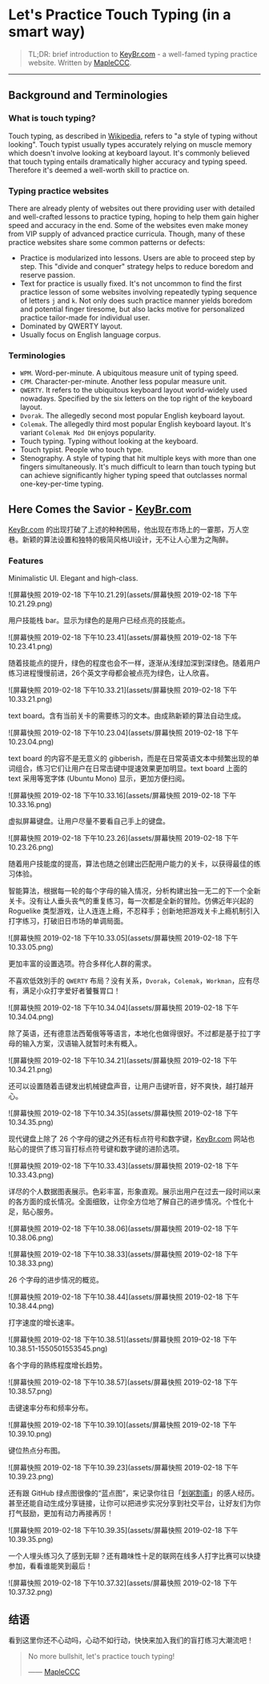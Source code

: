 
# Let's Practice Touch Typing (in a smart way)

> TL;DR: brief introduction to [KeyBr.com](keybr.com) - a well-famed typing practice website. Written by [MapleCCC](https://mapleccc.github.io).

---

## Background and Terminologies

### What is touch typing?

Touch typing, as described in [Wikipedia](https://en.wikipedia.org/wiki/Touch_typing), refers to "a style of typing without looking". Touch typist usually types accurately relying on muscle memory which doesn't involve looking at keyboard layout. It's commonly believed that touch typing entails dramatically higher accuracy and typing speed. Therefore it's deemed a well-worth skill to practice on.

### Typing practice websites

There are already plenty of websites out there providing user with detailed and well-crafted lessons to practice typing, hoping to help them gain higher speed and accuracy in the end. Some of the websites even make money from VIP supply of advanced practice curricula. Though, many of these practice websites share some common patterns or defects:

- Practice is modularized into lessons. Users are able to proceed step by step. This "divide and conquer" strategy helps to reduce boredom and reserve passion.
- Text for practice is usually fixed. It's not uncommon to find the first practice lesson of some websites involving repeatedly typing sequence of letters `j` and `k`. Not only does such practice manner yields boredom and potential finger tiresome, but also lacks motive for personalized practice tailor-made for individual user.
- Dominated by QWERTY layout.
- Usually focus on English language corpus.

### Terminologies

- `WPM`. Word-per-minute. A ubiquitous measure unit of typing speed.
- `CPM`. Character-per-minute. Another less popular measure unit.
- `QWERTY`. It refers to the ubiquitous keyboard layout world-widely used nowadays. Specified by the six letters on the top right of the keyboard layout.
- `Dvorak`. The allegedly second most popular English keyboard layout.
- `Colemak`. The allegedly third most popular English keyboard layout. It's variant `Colemak Mod DH` enjoys popularity.
- Touch typing. Typing without looking at the keyboard.
- Touch typist. People who touch type.
- Stenography. A style of typing that hit multiple keys with more than one fingers simultaneously. It's much difficult to learn than touch typing but can achieve significantly higher typing speed that outclasses normal one-key-per-time typing.

## Here Comes the Savior - [KeyBr.com](keybr.com)

[KeyBr.com](keybr.com) 的出现打破了上述的种种困局，他出现在市场上的一霎那，万人空巷。新颖的算法设置和独特的极简风格UI设计，无不让人心里为之陶醉。

### Features

Minimalistic UI. Elegant and high-class.

![屏幕快照 2019-02-18 下午10.21.29](assets/屏幕快照 2019-02-18 下午10.21.29.png)

用户技能栈 bar。显示为绿色的是用户已经点亮的技能点。

![屏幕快照 2019-02-18 下午10.23.41](assets/屏幕快照 2019-02-18 下午10.23.41.png)

随着技能点的提升，绿色的程度也会不一样，逐渐从浅绿加深到深绿色。随着用户练习进程慢慢前进，26个英文字母都会被点亮为绿色，让人欣喜。

![屏幕快照 2019-02-18 下午10.33.21](assets/屏幕快照 2019-02-18 下午10.33.21.png)

text board。含有当前关卡的需要练习的文本。由成熟新颖的算法自动生成。

![屏幕快照 2019-02-18 下午10.23.04](assets/屏幕快照 2019-02-18 下午10.23.04.png)

text board 的内容不是无意义的 gibberish，而是在日常英语文本中频繁出现的单词组合，练习它们让用户在日常击键中提速效果更加明显。text board 上面的 text 采用等宽字体 (Ubuntu Mono) 显示，更加方便扫阅。

![屏幕快照 2019-02-18 下午10.33.16](assets/屏幕快照 2019-02-18 下午10.33.16.png)

虚拟屏幕键盘。让用户尽量不要看自己手上的键盘。

![屏幕快照 2019-02-18 下午10.23.26](assets/屏幕快照 2019-02-18 下午10.23.26.png)

随着用户技能度的提高，算法也随之创建出匹配用户能力的关卡，以获得最佳的练习体验。

智能算法，根据每一轮的每个字母的输入情况，分析构建出独一无二的下一个全新关卡。没有让人垂头丧气的重复练习，每一次都是全新的冒险。仿佛近年兴起的 Roguelike 类型游戏，让人连连上瘾，不忍释手；创新地把游戏关卡上瘾机制引入打字练习，打破旧日市场的单调局面。

![屏幕快照 2019-02-18 下午10.33.05](assets/屏幕快照 2019-02-18 下午10.33.05.png)

更加丰富的设置选项。符合多样化人群的需求。

不喜欢低效別手的 `QWERTY` 布局？没有关系，`Dvorak`，`Colemak`，`Workman`，应有尽有，满足小众打字爱好者饕餮胃口！

![屏幕快照 2019-02-18 下午10.34.04](assets/屏幕快照 2019-02-18 下午10.34.04.png)

除了英语，还有德意法西葡俄等等语言，本地化也做得很好。不过都是基于拉丁字母的输入方案，汉语输入就暂时未有概入。

![屏幕快照 2019-02-18 下午10.34.21](assets/屏幕快照 2019-02-18 下午10.34.21.png)

还可以设置随着击键发出机械键盘声音，让用户击键听音，好不爽快，越打越开心。

![屏幕快照 2019-02-18 下午10.34.35](assets/屏幕快照 2019-02-18 下午10.34.35.png)

现代键盘上除了 26 个字母的键之外还有标点符号和数字键，[KeyBr.com](keybr.com) 网站也贴心的提供了练习盲打标点符号键和数字键的进阶选项。

![屏幕快照 2019-02-18 下午10.33.43](assets/屏幕快照 2019-02-18 下午10.33.43.png)

详尽的个人数据图表展示。色彩丰富，形象直观。展示出用户在过去一段时间以来的各方面的成长情况。全面细致，让你全方位地了解自己的进步情况。个性化十足，贴心服务。

![屏幕快照 2019-02-18 下午10.38.06](assets/屏幕快照 2019-02-18 下午10.38.06.png)

![屏幕快照 2019-02-18 下午10.38.33](assets/屏幕快照 2019-02-18 下午10.38.33.png)

26 个字母的进步情况的概览。

![屏幕快照 2019-02-18 下午10.38.44](assets/屏幕快照 2019-02-18 下午10.38.44.png)

打字速度的增长速率。

![屏幕快照 2019-02-18 下午10.38.51](assets/屏幕快照 2019-02-18 下午10.38.51-1550501553545.png)

各个字母的熟练程度增长趋势。

![屏幕快照 2019-02-18 下午10.38.57](assets/屏幕快照 2019-02-18 下午10.38.57.png)

击键速率分布和频率分布。

![屏幕快照 2019-02-18 下午10.39.10](assets/屏幕快照 2019-02-18 下午10.39.10.png)

键位热点分布图。

![屏幕快照 2019-02-18 下午10.39.23](assets/屏幕快照 2019-02-18 下午10.39.23.png)

还有跟 GitHub 绿点图很像的“蓝点图”，来记录你往日「[划粥割齑](https://baike.baidu.com/item/%E5%88%92%E7%B2%A5%E5%89%B2%E9%BD%91)」的感人经历。甚至还能自动生成分享链接，让你可以把进步实况分享到社交平台，让好友们为你打气鼓励，更加有动力再接再厉！

![屏幕快照 2019-02-18 下午10.39.35](assets/屏幕快照 2019-02-18 下午10.39.35.png)

一个人埋头练习久了感到无聊？还有趣味性十足的联网在线多人打字比赛可以快捷参加，看看谁能笑到最后！

![屏幕快照 2019-02-18 下午10.37.32](assets/屏幕快照 2019-02-18 下午10.37.32.png)

## 结语

看到这里你还不心动吗，心动不如行动，快快来加入我们的盲打练习大潮流吧！

> No more bullshit, let's practice touch typing!
>
> —— [MapleCCC](https://mapleccc.github.io)